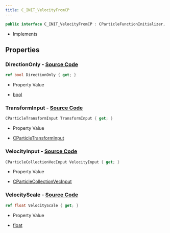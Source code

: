 ```yaml
---
title: C_INIT_VelocityFromCP
---
```


```csharp
public interface C_INIT_VelocityFromCP : CParticleFunctionInitializer, CParticleFunction, ISchemaClass<CParticleFunction>, ISchemaClass<CParticleFunctionInitializer>, ISchemaClass<C_INIT_VelocityFromCP>, ISchemaField, ISchemaClass, INativeHandle
```

- Implements

## Properties

### **DirectionOnly** - [Source Code](https://github.com/swiftly-solution/swiftlys2/blob/main/managed/src/SwiftlyS2.Generated/Schemas/Interfaces/C_INIT_VelocityFromCP.cs#L22)

```csharp
ref bool DirectionOnly { get; }
```

- Property Value

- [bool](https://learn.microsoft.com/dotnet/api/system.boolean)

### **TransformInput** - [Source Code](https://github.com/swiftly-solution/swiftlys2/blob/main/managed/src/SwiftlyS2.Generated/Schemas/Interfaces/C_INIT_VelocityFromCP.cs#L18)

```csharp
CParticleTransformInput TransformInput { get; }
```

- Property Value

- [CParticleTransformInput](/docs/api/shared/schemadefinitions/cparticletransforminput)

### **VelocityInput** - [Source Code](https://github.com/swiftly-solution/swiftlys2/blob/main/managed/src/SwiftlyS2.Generated/Schemas/Interfaces/C_INIT_VelocityFromCP.cs#L16)

```csharp
CParticleCollectionVecInput VelocityInput { get; }
```

- Property Value

- [CParticleCollectionVecInput](/docs/api/shared/schemadefinitions/cparticlecollectionvecinput)

### **VelocityScale** - [Source Code](https://github.com/swiftly-solution/swiftlys2/blob/main/managed/src/SwiftlyS2.Generated/Schemas/Interfaces/C_INIT_VelocityFromCP.cs#L20)

```csharp
ref float VelocityScale { get; }
```

- Property Value

- [float](https://learn.microsoft.com/dotnet/api/system.single)

